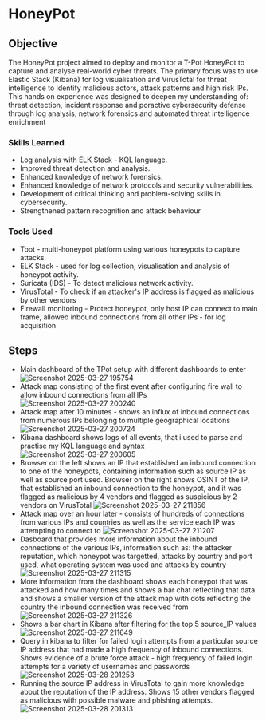 # HoneyPot

## Objective

The HoneyPot project aimed to deploy and monitor a T-Pot HoneyPot to capture and analyse real-world cyber threats. The primary focus was to use Elastic Stack (Kibana) for log visualisation and VirusTotal for threat intelligence to identify malicious actors, attack patterns and high risk IPs. This hands on experience was designed to deepen my understanding of: threat detection, incident response and poractive cybersecurity defense through log analysis, network forensics and automated threat intelligence enrichment

### Skills Learned

- Log analysis with ELK Stack - KQL language.
- Improved threat detection and analysis.
- Enhanced knowledge of network forensics.
- Enhanced knowledge of network protocols and security vulnerabilities.
- Development of critical thinking and problem-solving skills in cybersecurity.
- Strengthened pattern recognition and attack behaviour

### Tools Used

- Tpot - multi-honeypot platform using various honeypots to capture attacks.
- ELK Stack - used for log collection, visualisation and analysis of honeypot activity.
- Suricata (IDS) - To detect malicious network activity.
- VirusTotal - To check if an attacker's IP address is flagged as malicious by other vendors
- Firewall monitoring - Protect honeypot, only host IP can connect to main frame, allowed inbound connections from all other IPs - for log acquisition

## Steps

- Main dashboard of the TPot setup with different dashboards to enter
![Screenshot 2025-03-27 195754](https://github.com/user-attachments/assets/b0aefbec-895a-48aa-bf05-99f4ac07804e)
- Attack map consisting of the first event after configuring fire wall to allow inbound connections from all IPs 
![Screenshot 2025-03-27 200240](https://github.com/user-attachments/assets/ee8b5d12-2190-4f2c-bdd7-192f93dc3a59)
- Attack map after 10 minutes - shows an influx of inbound connections from numerous IPs belonging to multiple geographical locations
![Screenshot 2025-03-27 200724](https://github.com/user-attachments/assets/a2050c64-61d3-4e8c-b101-86480ec28476)
- Kibana dashboard shows logs of all events, that i used to parse and practise my KQL language and syntax
![Screenshot 2025-03-27 200605](https://github.com/user-attachments/assets/5533ccff-6bd1-4c34-ae29-4906f69472d2)
- Browser on the left shows an IP that established an inbound connection to one of the honeypots, containing information such as source IP as well as source port used. Browser on the right shows OSINT of the IP, that established an inbound connection to the honeypot, and it was flagged as malicious by 4 vendors and flagged as suspicious by 2 vendors on VirusTotal
![Screenshot 2025-03-27 211856](https://github.com/user-attachments/assets/02b4c82e-a6ab-4f8b-bede-09eb762ec887)
- Attack map over an hour later - consists of hundreds of connections from various IPs and countries as well as the service each IP was attempting to connect to
![Screenshot 2025-03-27 211207](https://github.com/user-attachments/assets/2a65c1c6-9be3-47da-a86c-a221a8a9b2d2)
- Dasboard that provides more information about the inbound connections of the various IPs, information such as: the attacker reputation, which honeypot was targetted, attacks by country and port used, what operating system was used and attacks by country
![Screenshot 2025-03-27 211315](https://github.com/user-attachments/assets/42a665ea-6257-43d1-9d4e-b22deee6f660)
- More information from the dashboard shows each honeypot that was attacked and how many times and shows a bar chat reflecting that data and shows a smaller version of the attack map with dots reflecting the country the inbound connection was received from
![Screenshot 2025-03-27 211326](https://github.com/user-attachments/assets/006b22bd-78a1-4acf-94b4-c4c4f59e0c0c)
- Shows a bar chart in Kibana after filtering for the top 5 source_IP values
![Screenshot 2025-03-27 211649](https://github.com/user-attachments/assets/f99012d1-5a20-4d63-95dd-90f3246212d8)
- Query in kibana to filter for failed login attempts from a particular source IP address that had made a high frequency of inbound connections. Shows evidence of a brute force attack - high frequency of failed login attempts for a variety of usernames and passwords
![Screenshot 2025-03-28 201253](https://github.com/user-attachments/assets/d6e83b18-58a2-4c36-abe7-212692aba73e)
- Running the source IP address in VirusTotal to gain more knowledge about the reputation of the IP address. Shows 15 other vendors flagged as malicious with possible malware and phishing attempts.
![Screenshot 2025-03-28 201313](https://github.com/user-attachments/assets/b607237a-0d85-4bfb-8cd3-4bba43326dcb)





